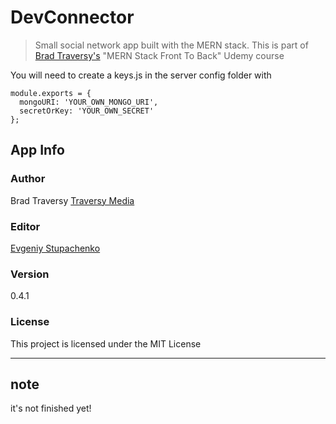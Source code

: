 # DevConnector

> Small social network app built with the MERN stack. This is part of [Brad Traversy's](https://www.udemy.com/user/brad-traversy) "MERN Stack Front To Back" Udemy course

You will need to create a keys.js in the server config folder with

```
module.exports = {
  mongoURI: 'YOUR_OWN_MONGO_URI',
  secretOrKey: 'YOUR_OWN_SECRET'
};
```

## App Info

### Author

Brad Traversy
[Traversy Media](http://www.traversymedia.com)

### Editor

[Evgeniy Stupachenko](https://www.linkedin.com/in/evgeniy-stupachenko-715061b8/)

### Version

0.4.1

### License

This project is licensed under the MIT License

---

## note
it's not finished yet!
